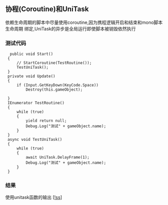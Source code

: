 ## 协程(Coroutine)和UniTask
依赖生命周期的脚本中尽量使用coroutine,因为携程逻辑开启和结束和mono脚本生命周期
绑定,UniTask的异步是全局运行即使脚本被销毁依然执行
 
 ### 测试代码
 ```
   public void Start()
  {
      // StartCoroutine(TestRoutine());
      TestUniTask();
  }
  private void Update()
  {
      if (Input.GetKeyDown(KeyCode.Space))
          Destroy(this.gameObject);

  }
  IEnumerator TestRoutine()
  {
      while (true)
      {
          yield return null;
          Debug.Log("测试" + gameObject.name);
      }
  }
  async void TestUniTask()
  {
      while (true)
      {
          await UniTask.DelayFrame(1);
          Debug.Log("测试" + gameObject.name);
      }
  }
 ```
### 结果
使用unitask函数的输出 [[!ss](/Image/UniTaskDebug.png "ss")]